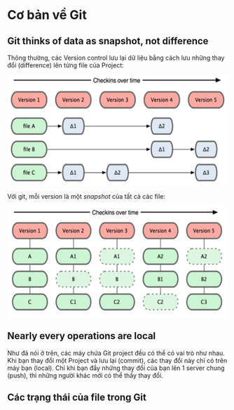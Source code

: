 # Cơ bản về Git

## Git thinks of data as snapshot, not difference

Thông thường, các Version control lưu lại dữ liệu bằng cách lưu những thay đổi (difference) lên từng file của Project:

<img src="./../../../assets/img/git/snapshot_of_difference.png" alt="Other version control system" width="566px" height="251px" />

Với git, mỗi version là một _snapshot_ của tất cả các file:

<img src="./../../../assets/img/git/snapshot_of_file.png" alt="Git: Snapshot of files" width="566px" height="251px" />

## Nearly every operations are local

Như đã nói ở trên, các máy chứa Git project đều có thể có vai trò như nhau. Khi bạn thay đổi một Project và lưu lại (commit), các thay đổi này chỉ có trên máy bạn (local). Chỉ khi bạn đẩy những thay đổi của bạn lên 1 server chung (push), thì những người khác mới có thể thấy thay đổi.

## Các trạng thái của file trong Git

